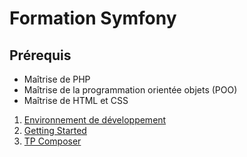# Formation Symfony

## Prérequis

* Maîtrise de PHP
* Maîtrise de la programmation orientée objets (POO)
* Maîtrise de HTML et CSS

1. [Environnement de développement](01-environnement-dev)
2. [Getting Started](02-getting-started)
3. [TP Composer](03-tp-composer)